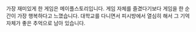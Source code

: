 가장 재미있게 한 게임은 메이플스토리입니다. 게임 자체를 즐겼다기보다 게임을 한 순간이 가장 행복하다고 느꼈습니다.
대학교를 다니면서 피시방에서 열심히 해서 그 기억 자체가 좋은 추억으로 남아 있습니다.
